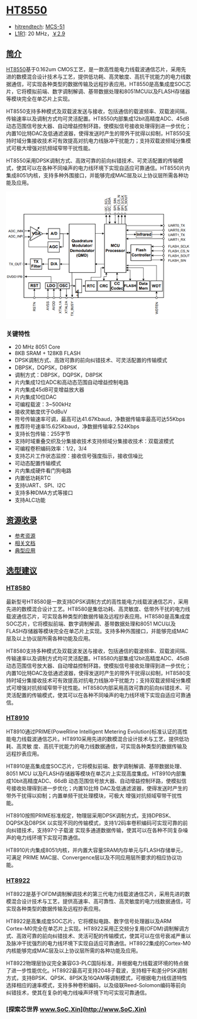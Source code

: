 ﻿# [HT8550](https://doc.soc.xin/HT8550)

* [hitrendtech](http://www.hitrendtech.com/): [MCS-51](https://github.com/SoCXin/MCS-51)
* [L1R1](https://github.com/SoCXin/Level): 20 MHz，[￥2.9](https://item.szlcsc.com/193507.html)

## [简介](https://github.com/SoCXin/HT8550/wiki)

[HT8550](https://github.com/SoCXin/HT8550)基于0.162um CMOS工艺，是一款高性能电力线载波通信芯片，采用先进的数模混合设计技术与工艺，提供低功耗、高灵敏度、高抗干扰能力的电力线数据通信，可实现各种类型的数据传输及远程抄表应用。HT8550是高集成度SOC芯片，它将模拟前端、数字调制解调、基带数据处理和8051MCU以及FLASH存储器等模块完全在单芯片上实现。

HT8550支持多种模式及双载波发送与接收，包括通信的载波频率、双载波间隔，传输速率以及调制方式均可灵活配置。HT8550内部集成12bit高精度ADC、45dB动态范围信号放大器、自动增益控制环路，使模拟信号接收处理得到进一步优化；内置10比特DAC及低通滤波器，使得发送时产生的带外干扰得以抑制，HT8550支持时域分集接收技术可有效提高对抗电力线脉冲干扰能力；支持双载波频域分集模式可极大增强对抗频域窄带干扰性能。

HT8550采用DPSK调制方式、高效可靠的前向纠错技术、可灵活配置的传输模式，使其可以在各种不同噪声的电力线环境下实现自适应可靠通信。HT8550片内集成8051内核，支持多种外围接口，并能够完成MAC层及以上协议层所需各种功能及应用。


[![sites](docs/HT8550.png)](http://www.chipsea.com/8-bit-pd-mcu/HT8550.html)

### 关键特性

* 20 MHz 8051 Core
* 8KB SRAM + 128KB FLASH
* DPSK调制方式、高效可靠的前向纠错技术、可灵活配置的传输模式
* DBPSK，DQPSK，D8PSK
* 调制方式：DBPSK，DQPSK，D8PSK
* 片内集成12位ADC和高动态范围自动增益控制电路
* 片内集成45dB可变增益放大器
* 片内集成10位DAC
* 可编程载波：3~500kHz
* 接收灵敏度优于0dBuV
* 符号传输速率可调，最高可达41.67Kbaud，净数据传输率最高可达55Kbps
* 推荐符号速率15.625Kbaud，净数据传输率2.524Kbps
* 支持长包传输：255字节
* 支持时域重叠交织及分集接收技术支持频域分集接收技术：双载波模式
* 可编程卷积编码效率：1/2，3/4
* 支持芯片工作状态监控：接收信号强度指示，接收信噪比
* 可动态配置传输模式
* 片内集成硬件看门狗电路
* 内置低功耗RTC
* 支持UART、SPI、I2C
* 支持多种DMA方式等接口
* 支持ALC功能

## [资源收录](https://github.com/SoCXin)

* [参考资源](src/)
* [相关文档](docs/)
* [典型应用](project/)

## [选型建议](https://github.com/SoCXin)

### [HT8580](https://www.hitrendtech.com/list_product/41)

最新型号HT8580是一款支持DPSK调制方式的高性能电力线载波通信芯片，采用先进的数模混合设计工艺。HT8580是集低功耗、高灵敏度、低带外干扰的电力线载波通信芯片，可实现各种类型的数据传输及远程抄表应用。HT8580是高集成度SOC芯片，它将模拟前端、数字调制解调、基带数据处理和8051 MCU以及FLASH存储器等模块完全在单芯片上实现。支持多种外围接口，并能够完成MAC层及以上协议层所需各种功能及应用。

HT8580支持多种模式及双载波发送与接收，包括通信的载波频率、双载波间隔、传输速率以及调制方式均可灵活配置。HT8580内部集成12bit高精度ADC、45dB动态范围信号放大器、自动增益控制环路，使模拟信号接收处理得到进一步优化；内置10比特DAC及低通滤波器，使得发送时产生的带外干扰得以抑制，HT8580支持时域分集接收技术可有效提高对抗电力线脉冲干扰能力；支持双载波频域分集模式可增强对抗频域窄带干扰性能。HT8580内部采用高效可靠的前向纠错技术、可灵活配置的传输模式，使其可以在各种不同噪声的电力线环境下实现自适应可靠通信。

### [HT8910](https://www.hitrendtech.com/list_product/40)

HT8910通过PRIME(PoweRline Intelligent Metering Evolution)标准认证的高性能电力线载波通信芯片。HT8910采用先进的数模混合设计技术与工艺，提供低功耗、高灵敏 度、高抗干扰能力的电力线数据通信，可实现各种类型的数据传输及远程抄表应用。

HT8910是高集成度SOC芯片，它将模拟前端、数字调制解调、基带数据处理、8051 MCU 以及FLASH存储器等模块在单芯片上实现高度集成。HT8910内部集成10bit高精度ADC、66dB 动态范围信号放大器、自动增益控制环路，使模拟信号接收处理得到进一步优化；内置10比特 DAC及低通滤波器，使得发送时产生的带外干扰得以抑制；内置单频干扰处理模块，可极大 增强对抗频域窄带干扰性能。

HT8910按照PRIME标准规定，物理层采用DPSK调制方式，支持DPBSK、DQPSK及D8PSK 以实现不同的传输模式，支持1/2码率卷积编码可实现可靠的前向纠错技术，支持97个子载波 实现多通道数据传输，使其可以在各种不同复杂噪声的电力线环境下实现可靠通信。

HT8910片内集成8051内核，并内置大容量SRAM内存单元与FLASH存储单元，可满足 PRIME MAC层、Convergence层以及不同应用层所要求的相应协议功能。

### [HT8922](https://www.hitrendtech.com/list_product/39)

HT8922是基于OFDM调制解调技术的第三代电力线载波通信芯片，采用先进的数模混合设计技术与工艺，提供高速率、高可靠性、高灵敏度的电力线数据通信，可实现各种类型的数据传输及远程抄表应用。

HT8922是高集成度SOC芯片，它将模拟电路、数字信号处理器以及ARM Cortex-M0完全在单芯片上实现。HT8922采用正交频分复用(OFDM)调制解调方式、高效可靠的前向纠错技术、灵活可配的传输模式，使其可以在信号衰减严重以及脉冲干扰强烈的电力线环境下实现自适应可靠通信。HT8922集成的Cortex-M0内核能够完成MAC层及以上协议层所需的各种功能及应用。

HT8922物理层协议完全兼容G3-PLC国际标准，并根据电力线载波环境的特点做了进一步性能优化。HT8922最高可支持2048子载波，支持相干和差分PSK调制方式，支持BPSK、QPSK、8PSK及16QAM等调制模式，可根据电力线信道特性选择相应的速率模式，支持多种卷积编码，以及级联Reed-Solomon编码等前向纠错技术，使其在复杂的电力线噪声环境下均可实现可靠通信。

### [探索芯世界 www.SoC.Xin](http://www.SoC.Xin)
